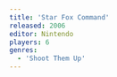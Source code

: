 ```yaml
---
title: 'Star Fox Command'
released: 2006
editor: Nintendo
players: 6
genres:
  - 'Shoot Them Up'
---
```

